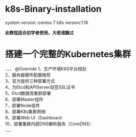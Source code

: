 # k8s-Binary-installation
system version :centos 7   k8s version:1.16 

**此教程适合初学者使用，大佬请飘过**


# 搭建一个完整的Kubernetes集群

、、、
@Override
 1、生产环境K8S平台规划  
 2、服务器硬件配置推荐  
 3、官方提供三种部署方式  
 4、为Etcd和APIServer自签SSL证书  
 5、Etcd数据库集群部署  
 6、部署Master组件  
 7、部署Node组件  
 8、部署K8s集群网络  
 9、部署Web UI（Dashboard  
 10、部署集群内部DNS解析服务（CoreDNS）  
、、、





